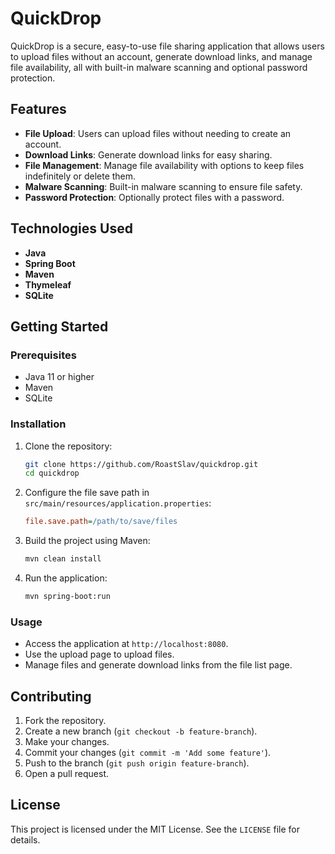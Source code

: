 # QuickDrop

QuickDrop is a secure, easy-to-use file sharing application that allows users to upload files without an account, generate download links, and manage file availability, all with built-in malware scanning and optional password protection.

## Features

- **File Upload**: Users can upload files without needing to create an account.
- **Download Links**: Generate download links for easy sharing.
- **File Management**: Manage file availability with options to keep files indefinitely or delete them.
- **Malware Scanning**: Built-in malware scanning to ensure file safety.
- **Password Protection**: Optionally protect files with a password.

## Technologies Used

- **Java**
- **Spring Boot**
- **Maven**
- **Thymeleaf**
- **SQLite**

## Getting Started

### Prerequisites

- Java 11 or higher
- Maven
- SQLite

### Installation

1. Clone the repository:
    ```sh
    git clone https://github.com/RoastSlav/quickdrop.git
    cd quickdrop
    ```

2. Configure the file save path in `src/main/resources/application.properties`:
    ```ini
    file.save.path=/path/to/save/files
    ```

3. Build the project using Maven:
    ```sh
    mvn clean install
    ```

4. Run the application:
    ```sh
    mvn spring-boot:run
    ```

### Usage

- Access the application at `http://localhost:8080`.
- Use the upload page to upload files.
- Manage files and generate download links from the file list page.

## Contributing

1. Fork the repository.
2. Create a new branch (`git checkout -b feature-branch`).
3. Make your changes.
4. Commit your changes (`git commit -m 'Add some feature'`).
5. Push to the branch (`git push origin feature-branch`).
6. Open a pull request.

## License

This project is licensed under the MIT License. See the `LICENSE` file for details.